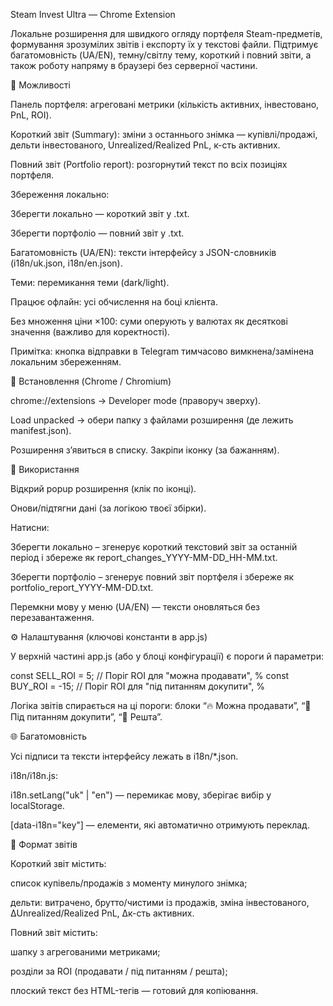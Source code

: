 Steam Invest Ultra — Chrome Extension

Локальне розширення для швидкого огляду портфеля Steam-предметів, формування зрозумілих звітів і експорту їх у текстові файли. Підтримує багатомовність (UA/EN), темну/світлу тему, короткий і повний звіти, а також роботу напряму в браузері без серверної частини.

🧰 Можливості

Панель портфеля: агреговані метрики (кількість активних, інвестовано, PnL, ROI).

Короткий звіт (Summary): зміни з останнього знімка — купівлі/продажі, дельти інвестованого, Unrealized/Realized PnL, к-сть активних.

Повний звіт (Portfolio report): розгорнутий текст по всіх позиціях портфеля.

Збереження локально:

Зберегти локально — короткий звіт у .txt.

Зберегти портфоліо — повний звіт у .txt.

Багатомовність (UA/EN): тексти інтерфейсу з JSON-словників (i18n/uk.json, i18n/en.json).

Теми: перемикання теми (dark/light).

Працює офлайн: усі обчислення на боці клієнта.

Без множення ціни ×100: суми оперують у валютах як десяткові значення (важливо для коректності).

Примітка: кнопка відправки в Telegram тимчасово вимкнена/замінена локальним збереженням.

🚀 Встановлення (Chrome / Chromium)

chrome://extensions → Developer mode (праворуч зверху).

Load unpacked → обери папку з файлами розширення (де лежить manifest.json).

Розширення з’явиться в списку. Закріпи іконку (за бажанням).

🧪 Використання

Відкрий popup розширення (клік по іконці).

Онови/підтягни дані (за логікою твоєї збірки).

Натисни:

Зберегти локально – згенерує короткий текстовий звіт за останній період і збереже як report_changes_YYYY-MM-DD_HH-MM.txt.

Зберегти портфоліо – згенерує повний звіт портфеля і збереже як portfolio_report_YYYY-MM-DD.txt.

Перемкни мову у меню (UA/EN) — тексти оновляться без перезавантаження.

⚙️ Налаштування (ключові константи в app.js)

У верхній частині app.js (або у блоці конфігурації) є пороги й параметри:

const SELL_ROI = 5;      // Поріг ROI для "можна продавати", %
const BUY_ROI  = -15;    // Поріг ROI для "під питанням докупити", %


Логіка звітів спирається на ці пороги: блоки “🔥 Можна продавати”, “🧲 Під питанням докупити”, “📎 Решта”.

🌐 Багатомовність

Усі підписи та тексти інтерфейсу лежать в i18n/*.json.

i18n/i18n.js:

i18n.setLang("uk" | "en") — перемикає мову, зберігає вибір у localStorage.

[data-i18n="key"] — елементи, які автоматично отримують переклад.

📝 Формат звітів

Короткий звіт містить:

список купівель/продажів з моменту минулого знімка;

дельти: витрачено, брутто/чистими із продажів, зміна інвестованого, ∆Unrealized/Realized PnL, ∆к-сть активних.

Повний звіт містить:

шапку з агрегованими метриками;

розділи за ROI (продавати / під питанням / решта);

плоский текст без HTML-тегів — готовий для копіювання.
